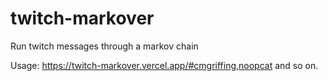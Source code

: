 # twitch-markover

Run twitch messages through a markov chain

Usage: https://twitch-markover.vercel.app/#cmgriffing,noopcat and so on.
